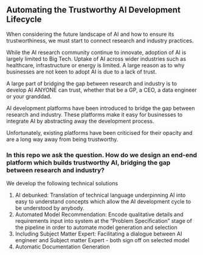 ## Automating the Trustworthy AI Development Lifecycle 

When considering the future landscape of AI and how to ensure its trustworthiness, we must start to connect research and industry practices.

While the AI research community continue to innovate, adoption of AI is largely limited to Big Tech. Uptake of AI across wider industries such as healthcare, infrastructure or energy is limited. A large reason as to why businesses are not keen to adopt AI is due to a lack of trust. 

A large part of bridging the gap between research and industry is to develop AI ANYONE can trust, whether that be a GP, a CEO, a data engineer or your granddad.  

AI development platforms have been introduced to bridge the gap between research and industry. These platforms make it easy for businesses to integrate AI by abstracting away the development process. 

Unfortunately, existing platforms have been criticised for their opacity and are a long way away from being trustworthy. 

### In this repo we ask the question. How do we design an end-end platform which builds trustworthy AI, bridging the gap between research and industry? 

We develop the following technical solutions 

1. AI debunked: Translation of technical language underpinning AI into easy to understand concepts which allow the AI development cycle to be understood by anybody. 
2. Automated Model Recommendation: Encode qualitative details and requirements input into system at the “Problem Specification” stage of the pipeline in order to automate model generation and selection
3. Including Subject Matter Expert: Facilitating a dialogue between AI engineer and Subject matter Expert - both sign off on selected model 
4. Automatic Documentation Generation
